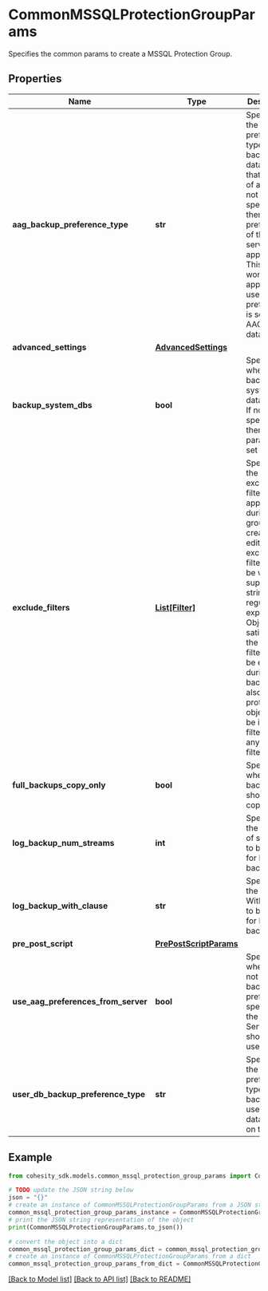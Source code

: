 # CommonMSSQLProtectionGroupParams

Specifies the common params to create a MSSQL Protection Group.

## Properties

Name | Type | Description | Notes
------------ | ------------- | ------------- | -------------
**aag_backup_preference_type** | **str** | Specifies the preference type for backing up databases that are part of an AAG. If not specified, then default preferences of the AAG server are applied. This field wont be applicable if user DB preference is set to skip AAG databases. | [optional] 
**advanced_settings** | [**AdvancedSettings**](AdvancedSettings.md) |  | [optional] 
**backup_system_dbs** | **bool** | Specifies whether to backup system databases. If not specified then parameter is set to true. | [optional] 
**exclude_filters** | [**List[Filter]**](Filter.md) | Specifies the list of exclusion filters applied during the group creation or edit. These exclusion filters can be wildcard supported strings or regular expressions. Objects satisfying the will filters will be excluded during backup and also auto protected objects will be ignored if filtered by any of the filters. | [optional] 
**full_backups_copy_only** | **bool** | Specifies whether full backups should be copy-only. | [optional] 
**log_backup_num_streams** | **int** | Specifies the number of streams to be used for log backups. | [optional] 
**log_backup_with_clause** | **str** | Specifies the WithClause to be used for log backups. | [optional] 
**pre_post_script** | [**PrePostScriptParams**](PrePostScriptParams.md) |  | [optional] 
**use_aag_preferences_from_server** | **bool** | Specifies whether or not the AAG backup preferences specified on the SQL Server host should be used. | [optional] 
**user_db_backup_preference_type** | **str** | Specifies the preference type for backing up user databases on the host. | [optional] 

## Example

```python
from cohesity_sdk.models.common_mssql_protection_group_params import CommonMSSQLProtectionGroupParams

# TODO update the JSON string below
json = "{}"
# create an instance of CommonMSSQLProtectionGroupParams from a JSON string
common_mssql_protection_group_params_instance = CommonMSSQLProtectionGroupParams.from_json(json)
# print the JSON string representation of the object
print(CommonMSSQLProtectionGroupParams.to_json())

# convert the object into a dict
common_mssql_protection_group_params_dict = common_mssql_protection_group_params_instance.to_dict()
# create an instance of CommonMSSQLProtectionGroupParams from a dict
common_mssql_protection_group_params_from_dict = CommonMSSQLProtectionGroupParams.from_dict(common_mssql_protection_group_params_dict)
```
[[Back to Model list]](../README.md#documentation-for-models) [[Back to API list]](../README.md#documentation-for-api-endpoints) [[Back to README]](../README.md)


